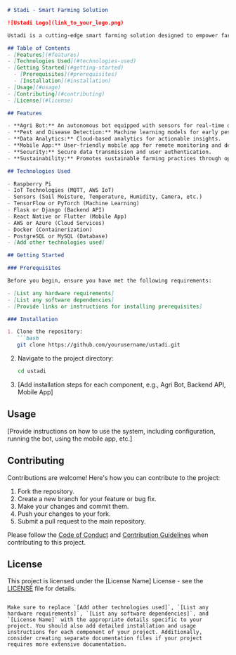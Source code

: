 ```markdown
# Stadi - Smart Farming Solution

![Ustadi Logo](link_to_your_logo.png)

Ustadi is a cutting-edge smart farming solution designed to empower farmers with advanced technology for efficient crop management, pest detection, and data-driven decision-making. This README provides an overview of the project, setup instructions, and important details for developers and users.

## Table of Contents
- [Features](#features)
- [Technologies Used](#technologies-used)
- [Getting Started](#getting-started)
  - [Prerequisites](#prerequisites)
  - [Installation](#installation)
- [Usage](#usage)
- [Contributing](#contributing)
- [License](#license)

## Features

- **Agri Bot:** An autonomous bot equipped with sensors for real-time data collection.
- **Pest and Disease Detection:** Machine learning models for early pest and disease detection.
- **Data Analytics:** Cloud-based analytics for actionable insights.
- **Mobile App:** User-friendly mobile app for remote monitoring and decision-making.
- **Security:** Secure data transmission and user authentication.
- **Sustainability:** Promotes sustainable farming practices through optimized resource usage.

## Technologies Used

- Raspberry Pi
- IoT Technologies (MQTT, AWS IoT)
- Sensors (Soil Moisture, Temperature, Humidity, Camera, etc.)
- TensorFlow or PyTorch (Machine Learning)
- Flask or Django (Backend API)
- React Native or Flutter (Mobile App)
- AWS or Azure (Cloud Services)
- Docker (Containerization)
- PostgreSQL or MySQL (Database)
- [Add other technologies used]

## Getting Started

### Prerequisites

Before you begin, ensure you have met the following requirements:

- [List any hardware requirements]
- [List any software dependencies]
- [Provide links or instructions for installing prerequisites]

### Installation

1. Clone the repository:
   ```bash
   git clone https://github.com/yourusername/ustadi.git
   ```

2. Navigate to the project directory:
   ```bash
   cd ustadi
   ```

3. [Add installation steps for each component, e.g., Agri Bot, Backend API, Mobile App]

## Usage

[Provide instructions on how to use the system, including configuration, running the bot, using the mobile app, etc.]

## Contributing

Contributions are welcome! Here's how you can contribute to the project:

1. Fork the repository.
2. Create a new branch for your feature or bug fix.
3. Make your changes and commit them.
4. Push your changes to your fork.
5. Submit a pull request to the main repository.

Please follow the [Code of Conduct](CODE_OF_CONDUCT.md) and [Contribution Guidelines](CONTRIBUTING.md) when contributing to this project.

## License

This project is licensed under the [License Name] License - see the [LICENSE](LICENSE) file for details.
```

Make sure to replace `[Add other technologies used]`, `[List any hardware requirements]`, `[List any software dependencies]`, and `[License Name]` with the appropriate details specific to your project. You should also add detailed installation and usage instructions for each component of your project. Additionally, consider creating separate documentation files if your project requires more extensive documentation.
